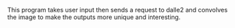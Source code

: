 This program takes user input then sends a request to dalle2 and convolves the image to make the outputs more unique and interesting.
